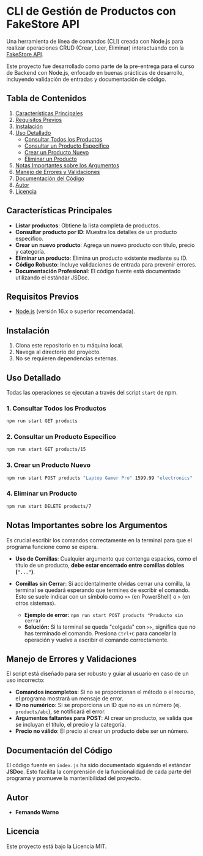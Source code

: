 # CLI de Gestión de Productos con FakeStore API

Una herramienta de línea de comandos (CLI) creada con Node.js para realizar operaciones CRUD (Crear, Leer, Eliminar) interactuando con la [FakeStore API](https://fakestoreapi.com/).

Este proyecto fue desarrollado como parte de la pre-entrega para el curso de Backend con Node.js, enfocado en buenas prácticas de desarrollo, incluyendo validación de entradas y documentación de código.

## Tabla de Contenidos

1.  [Características Principales](#características-principales)
2.  [Requisitos Previos](#requisitos-previos)
3.  [Instalación](#instalación)
4.  [Uso Detallado](#uso-detallado)
    *   [Consultar Todos los Productos](#1-consultar-todos-los-productos)
    *   [Consultar un Producto Específico](#2-consultar-un-producto-específico)
    *   [Crear un Producto Nuevo](#3-crear-un-producto-nuevo)
    *   [Eliminar un Producto](#4-eliminar-un-producto)
5.  [Notas Importantes sobre los Argumentos](#notas-importantes-sobre-los-argumentos)
6.  [Manejo de Errores y Validaciones](#manejo-de-errores-y-validaciones)
7.  [Documentación del Código](#documentación-del-código)
8.  [Autor](#autor)
9.  [Licencia](#licencia)

## Características Principales

*   **Listar productos**: Obtiene la lista completa de productos.
*   **Consultar producto por ID**: Muestra los detalles de un producto específico.
*   **Crear un nuevo producto**: Agrega un nuevo producto con título, precio y categoría.
*   **Eliminar un producto**: Elimina un producto existente mediante su ID.
*   **Código Robusto**: Incluye validaciones de entrada para prevenir errores.
*   **Documentación Profesional**: El código fuente está documentado utilizando el estándar JSDoc.

## Requisitos Previos

*   [Node.js](https://nodejs.org/) (versión 16.x o superior recomendada).

## Instalación

1.  Clona este repositorio en tu máquina local.
2.  Navega al directorio del proyecto.
3.  No se requieren dependencias externas.

## Uso Detallado

Todas las operaciones se ejecutan a través del script `start` de npm.

### 1. Consultar Todos los Productos

```bash
npm run start GET products
```

### 2. Consultar un Producto Específico

```bash
npm run start GET products/15
```

### 3. Crear un Producto Nuevo

```bash
npm run start POST products "Laptop Gamer Pro" 1599.99 "electronics"
```

### 4. Eliminar un Producto

```bash
npm run start DELETE products/7
```

## Notas Importantes sobre los Argumentos

Es crucial escribir los comandos correctamente en la terminal para que el programa funcione como se espera.

*   **Uso de Comillas**: Cualquier argumento que contenga espacios, como el título de un producto, **debe estar encerrado entre comillas dobles (`"..."`)**.

*   **Comillas sin Cerrar**: Si accidentalmente olvidas cerrar una comilla, la terminal se quedará esperando que termines de escribir el comando. Esto se suele indicar con un símbolo como `>>` (en PowerShell) o `>` (en otros sistemas).
    *   **Ejemplo de error:** `npm run start POST products "Producto sin cerrar`
    *   **Solución:** Si la terminal se queda "colgada" con `>>`, significa que no has terminado el comando. Presiona `Ctrl+C` para cancelar la operación y vuelve a escribir el comando correctamente.

## Manejo de Errores y Validaciones

El script está diseñado para ser robusto y guiar al usuario en caso de un uso incorrecto:
*   **Comandos incompletos**: Si no se proporcionan el método o el recurso, el programa mostrará un mensaje de error.
*   **ID no numérico**: Si se proporciona un ID que no es un número (ej. `products/abc`), se notificará el error.
*   **Argumentos faltantes para POST**: Al crear un producto, se valida que se incluyan el título, el precio y la categoría.
*   **Precio no válido**: El precio al crear un producto debe ser un número.

## Documentación del Código

El código fuente en `index.js` ha sido documentado siguiendo el estándar **JSDoc**. Esto facilita la comprensión de la funcionalidad de cada parte del programa y promueve la mantenibilidad del proyecto.

## Autor

*   **Fernando Warno**

## Licencia

Este proyecto está bajo la Licencia MIT.

